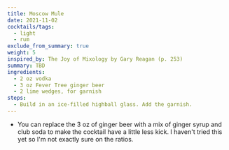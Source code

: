 ```yaml
---
title: Moscow Mule
date: 2021-11-02
cocktails/tags:
  - light
  - rum
exclude_from_summary: true
weight: 5
inspired_by: The Joy of Mixology by Gary Reagan (p. 253)
summary: TBD
ingredients:
  - 2 oz vodka
  - 3 oz Fever Tree ginger beer
  - 2 lime wedges, for garnish
steps:
  - Build in an ice-filled highball glass. Add the garnish.
---
```


- You can replace the 3 oz of ginger beer with a mix of ginger syrup and club
  soda to make the cocktail have a little less kick. I haven't tried this yet so
  I'm not exactly sure on the ratios.
